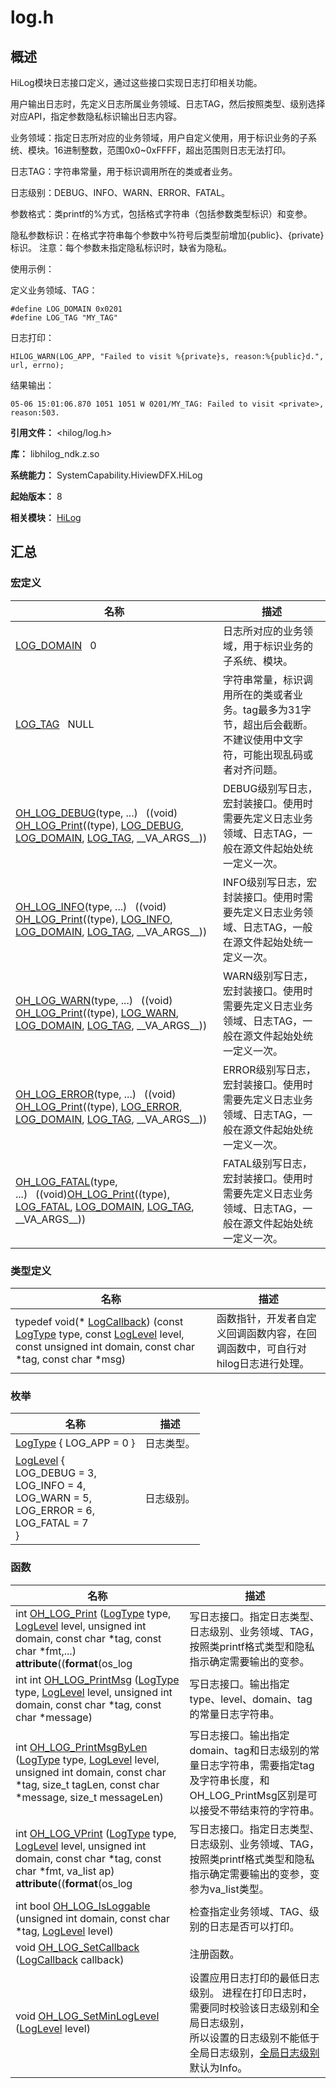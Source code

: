 # log.h


## 概述

HiLog模块日志接口定义，通过这些接口实现日志打印相关功能。

用户输出日志时，先定义日志所属业务领域、日志TAG，然后按照类型、级别选择对应API，指定参数隐私标识输出日志内容。

业务领域：指定日志所对应的业务领域，用户自定义使用，用于标识业务的子系统、模块。16进制整数，范围0x0~0xFFFF，超出范围则日志无法打印。

日志TAG：字符串常量，用于标识调用所在的类或者业务。

日志级别：DEBUG、INFO、WARN、ERROR、FATAL。

参数格式：类printf的%方式，包括格式字符串（包括参数类型标识）和变参。

隐私参数标识：在格式字符串每个参数中%符号后类型前增加{public}、{private}标识。
注意：每个参数未指定隐私标识时，缺省为隐私。

使用示例：

定义业务领域、TAG：

```
#define LOG_DOMAIN 0x0201
#define LOG_TAG "MY_TAG"
```

日志打印：

```
HILOG_WARN(LOG_APP, "Failed to visit %{private}s, reason:%{public}d.", url, errno);
```

结果输出：

```
05-06 15:01:06.870 1051 1051 W 0201/MY_TAG: Failed to visit <private>, reason:503.
```

**引用文件：**  <hilog/log.h>

**库：** libhilog_ndk.z.so

**系统能力：** SystemCapability.HiviewDFX.HiLog

**起始版本：** 8

**相关模块：** [HiLog](_hi_log.md)


## 汇总


### 宏定义

| 名称 | 描述 | 
| -------- | -------- |
| [LOG_DOMAIN](_hi_log.md#log_domain)&nbsp;&nbsp;&nbsp;0 | 日志所对应的业务领域，用于标识业务的子系统、模块。  | 
| [LOG_TAG](_hi_log.md#log_tag)&nbsp;&nbsp;&nbsp;NULL | 字符串常量，标识调用所在的类或者业务。tag最多为31字节，超出后会截断。不建议使用中文字符，可能出现乱码或者对齐问题。  | 
| [OH_LOG_DEBUG](_hi_log.md#oh_log_debug)(type, ...)&nbsp;&nbsp;&nbsp;((void) [OH_LOG_Print](_hi_log.md#oh_log_print)((type), [LOG_DEBUG](_hi_log.md), [LOG_DOMAIN](_hi_log.md#log_domain), [LOG_TAG](_hi_log.md#log_tag), \_\_VA_ARGS\_\_)) | DEBUG级别写日志，宏封装接口。使用时需要先定义日志业务领域、日志TAG，一般在源文件起始处统一定义一次。 | 
| [OH_LOG_INFO](_hi_log.md#oh_log_info)(type, ...)&nbsp;&nbsp;&nbsp;((void) [OH_LOG_Print](_hi_log.md#oh_log_print)((type), [LOG_INFO](_hi_log.md), [LOG_DOMAIN](_hi_log.md#log_domain), [LOG_TAG](_hi_log.md#log_tag), \_\_VA_ARGS\_\_)) | INFO级别写日志，宏封装接口。使用时需要先定义日志业务领域、日志TAG，一般在源文件起始处统一定义一次。 | 
| [OH_LOG_WARN](_hi_log.md#oh_log_warn)(type, ...)&nbsp;&nbsp;&nbsp;((void) [OH_LOG_Print](_hi_log.md#oh_log_print)((type), [LOG_WARN](_hi_log.md), [LOG_DOMAIN](_hi_log.md#log_domain), [LOG_TAG](_hi_log.md#log_tag), \_\_VA_ARGS\_\_)) | WARN级别写日志，宏封装接口。使用时需要先定义日志业务领域、日志TAG，一般在源文件起始处统一定义一次。  | 
| [OH_LOG_ERROR](_hi_log.md#oh_log_error)(type, ...)&nbsp;&nbsp;&nbsp;((void) [OH_LOG_Print](_hi_log.md#oh_log_print)((type), [LOG_ERROR](_hi_log.md), [LOG_DOMAIN](_hi_log.md#log_domain), [LOG_TAG](_hi_log.md#log_tag), \_\_VA_ARGS\_\_)) | ERROR级别写日志，宏封装接口。使用时需要先定义日志业务领域、日志TAG，一般在源文件起始处统一定义一次。  | 
| [OH_LOG_FATAL](_hi_log.md#oh_log_fatal)(type, ...)&nbsp;&nbsp;&nbsp;((void)[OH_LOG_Print](_hi_log.md#oh_log_print)((type), [LOG_FATAL](_hi_log.md), [LOG_DOMAIN](_hi_log.md#log_domain), [LOG_TAG](_hi_log.md#log_tag), \_\_VA_ARGS\_\_)) | FATAL级别写日志，宏封装接口。使用时需要先定义日志业务领域、日志TAG，一般在源文件起始处统一定义一次。 | 


### 类型定义

| 名称 | 描述 | 
| -------- | -------- |
| typedef void(\* [LogCallback](_hi_log.md#logcallback)) (const [LogType](_hi_log.md#logtype) type, const [LogLevel](_hi_log.md#loglevel) level, const unsigned int domain, const char \*tag, const char \*msg) | 函数指针，开发者自定义回调函数内容，在回调函数中，可自行对hilog日志进行处理。  | 


### 枚举

| 名称 | 描述 | 
| -------- | -------- |
| [LogType](_hi_log.md#logtype) { LOG_APP = 0 } | 日志类型。  | 
| [LogLevel](_hi_log.md#loglevel) {<br/>LOG_DEBUG = 3,<br/>LOG_INFO = 4,<br/>LOG_WARN = 5,<br/>LOG_ERROR = 6,<br/>LOG_FATAL = 7<br/>} | 日志级别。  | 


### 函数

| 名称 | 描述 | 
| -------- | -------- |
| int [OH_LOG_Print](_hi_log.md#oh_log_print) ([LogType](_hi_log.md#logtype) type, [LogLevel](_hi_log.md#loglevel) level, unsigned int domain, const char \*tag, const char \*fmt,...) __attribute__((__format__(os_log | 写日志接口。指定日志类型、日志级别、业务领域、TAG，按照类printf格式类型和隐私指示确定需要输出的变参。  | 
| int int [OH_LOG_PrintMsg](_hi_log.md#oh_log_printmsg) ([LogType](_hi_log.md#logtype) type, [LogLevel](_hi_log.md#loglevel) level, unsigned int domain, const char \*tag, const char \*message) | 写日志接口。输出指定type、level、domain、tag的常量日志字符串。  | 
| int [OH_LOG_PrintMsgByLen](_hi_log.md#oh_log_printmsgbylen) ([LogType](_hi_log.md#logtype) type, [LogLevel](_hi_log.md#loglevel) level, unsigned int domain, const char \*tag, size_t tagLen, const char \*message, size_t messageLen) | 写日志接口。输出指定domain、tag和日志级别的常量日志字符串，需要指定tag及字符串长度，和OH_LOG_PrintMsg区别是可以接受不带结束符的字符串。  | 
| int [OH_LOG_VPrint](_hi_log.md#oh_log_vprint) ([LogType](_hi_log.md#logtype) type, [LogLevel](_hi_log.md#loglevel) level, unsigned int domain, const char \*tag, const char \*fmt, va_list ap) __attribute__((__format__(os_log | 写日志接口。指定日志类型、日志级别、业务领域、TAG，按照类printf格式类型和隐私指示确定需要输出的变参，变参为va_list类型。  | 
| int bool [OH_LOG_IsLoggable](_hi_log.md#oh_log_isloggable) (unsigned int domain, const char \*tag, [LogLevel](_hi_log.md#loglevel) level) | 检查指定业务领域、TAG、级别的日志是否可以打印。  | 
| void [OH_LOG_SetCallback](_hi_log.md#oh_log_setcallback) ([LogCallback](_hi_log.md#logcallback) callback) | 注册函数。  | 
| void [OH_LOG_SetMinLogLevel](_hi_log.md#oh_log_setminloglevel) ([LogLevel](_hi_log.md#loglevel) level) | 设置应用日志打印的最低日志级别。 进程在打印日志时，需要同时校验该日志级别和全局日志级别，<br/>所以设置的日志级别不能低于全局日志级别，[全局日志级别](../../dfx/hilog.md#查看和设置日志级别)默认为Info。 | 

